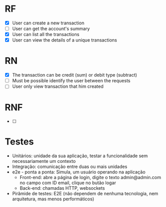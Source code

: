 # RF

- [x] User can create a new transaction
- [ ] User can get the account's summary
- [x] User can list all the transactions
- [x] User can view the details of a unique transactions

# RN

- [x] The transaction can be credit (sum) or debit type (subtract)
- [ ] Must be possible identify the user between the requests
- [ ] User only view transaction that him created

# RNF

- [ ]

# Testes

- Unitários: unidade da sua aplicação, testar a funcionalidade sem necessariamente um contexto
- Integração: comunicação entre duas ou mais unidades
- e2e - ponta a ponta: Simula, um usuário operando na aplicação
  <ul>
    <li>Front-end: abre a página de login, digite o texto admin@admin.com no campo com ID email, clique no butão logar</li>
    <li>Back-end: chamadas HTTP, websockets</li>
  </ul>
- Pirâmide de testes: E2E (não dependem de nenhuma tecnologia, nem arquitetura, mas menos performáticos)
